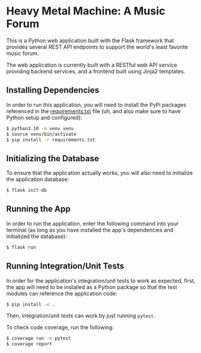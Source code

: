 
# Heavy Metal Machine: A Music Forum

This is a Python web application built with the Flask framework that provides several REST API endpoints to support the world's least favorite music forum.

The web application is currently built with a RESTful web API service providing backend services, and a frontend built using Jinja2 templates.

## Installing Dependencies

In order to run this application, you will need to install the PyPi packages referenced in the [requirements.txt](https://github.com/ketchup-cfg/learning-flask/blob/main/requirements.txt) file (uh, and also make sure to have Python setup and configured):

```bash
$ python3.10 -m venv venv
$ source venv/bin/activate
$ pip install -r requirements.txt
```

## Initializing the Database

To ensure that the application actually works, you will also need to initialize the application database:

```bash
$ flask init-db
```

## Running the App

In order to run the application, enter the following command into your terminal (as long as you have installed the app's dependencies and initialized the database):

```bash
$ flask run
```

## Running Integration/Unit Tests

In order for the application's integration/unit tests to work as expected, first, the app will need to be installed as a Python package so that the test modules can reference the application code:

```bash
$ pip install -e .
```

Then, integration/unit tests can work by just running `pytest`.

To check code coverage, run the following:

```bash
$ coverage run -m pytest
$ coverage report
```
